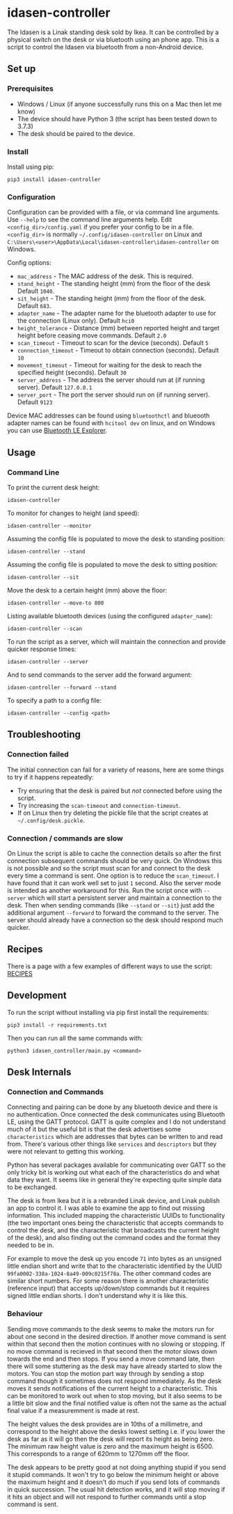 # idasen-controller

The Idasen is a Linak standing desk sold by Ikea. It can be controlled by a physical switch on the desk or via bluetooth using an phone app. This is a script to control the Idasen via bluetooth from a non-Android device.

## Set up

### Prerequisites

- Windows / Linux (if anyone successfully runs this on a Mac then let me know)
- The device should have Python 3 (the script has been tested down to 3.7.3)
- The desk should be paired to the device.

### Install

Install using pip:

```
pip3 install idasen-controller
```

### Configuration

Configuration can be provided with a file, or via command line arguments. Use `--help` to see the command line arguments help. Edit `<config_dir>/config.yaml` if you prefer your config to be in a file. `<config_dir>` is normally `~/.config/idasen-controller` on Linux and `C:\Users\<user>\AppData\Local\idasen-controller\idasen-controller` on Windows.

Config options:

- `mac_address` - The MAC address of the desk. This is required.
- `stand_height` - The standing height (mm) from the floor of the desk Default `1040`.
- `sit_height` - The standing height (mm) from the floor of the desk. Default `683`.
- `adapter_name` - The adapter name for the bluetooth adapter to use for the connection (Linux only). Default `hci0`
- `height_tolerance` - Distance (mm) between reported height and target height before ceasing move commands. Default `2.0`
- `scan_timeout` - Timeout to scan for the device (seconds). Default `5`
- `connection_timeout` - Timeout to obtain connection (seconds). Default `10`
- `movement_timeout` - Timeout for waiting for the desk to reach the specified height (seconds). Default `30`
- `server_address` - The address the server should run at (if running server). Default `127.0.0.1`
- `server_port` - The port the server should run on (if running server). Default `9123`

Device MAC addresses can be found using `bluetoothctl` and blueooth adapter names can be found with `hcitool dev` on linux, and on Windows you can use [Bluetooth LE Explorer](https://www.microsoft.com/en-us/p/bluetooth-le-explorer/9n0ztkf1qd98?activetab=pivot:overviewtab).

## Usage

### Command Line

To print the current desk height:

```
idasen-controller
```

To monitor for changes to height (and speed):

```
idasen-controller --monitor
```

Assuming the config file is populated to move the desk to standing position:

```
idasen-controller --stand
```

Assuming the config file is populated to move the desk to sitting position:

```
idasen-controller --sit
```

Move the desk to a certain height (mm) above the floor:

```
idasen-controller --move-to 800
```

Listing available bluetooth devices (using the configured `adapter_name`):

```
idasen-controller --scan
```

To run the script as a server, which will maintain the connection and provide quicker response times:

```
idasen-controller --server
```

And to send commands to the server add the forward argument:

```
idasen-controller --forward --stand
```

To specify a path to a config file:

```
idasen-controller --config <path>
```

## Troubleshooting

### Connection failed

The initial connection can fail for a variety of reasons, here are some things to try if it happens repeatedly:

- Try ensuring that the desk is paired but _not_ connected before using the script.
- Try increasing the `scan-timeout` and `connection-timeout`.
- If on Linux then try deleting the pickle file that the script creates at `~/.config/desk.pickle`.

### Connection / commands are slow

On Linux the script is able to cache the connection details so after the first connection subsequent commands should be very quick. On Windows this is not possible and so the script must scan for and connect to the desk every time a command is sent. One option is to reduce the `scan_timeout`. I have found that it can work well set to just `1` second. Also the server mode is intended as another workaround for this. Run the script once with `--server` which will start a persistent server and maintain a connection to the desk. Then when sending commands (like `--stand` or `--sit`) just add the additional argument `--forward` to forward the command to the server. The server should already have a connection so the desk should respond much quicker.

## Recipes

There is a page with a few examples of different ways to use the script: [RECIPES](RECIPES.md)

## Development

To run the script without installing via pip first install the requirements:

```
pip3 install -r requirements.txt
```

Then you can run all the same commands with:

```
python3 idasen_controller/main.py <command>
```

## Desk Internals

### Connection and Commands

Connecting and pairing can be done by any bluetooth device and there is no authentication. Once connected the desk communicates using Bluetooth LE, using the GATT protocol. GATT is quite complex and I do not understand much of it but the useful bit is that the desk advertises some `characteristics` which are addresses that bytes can be written to and read from. There's various other things like `services` and `descriptors` but they were not relevant to getting this working.

Python has several packages available for communicating over GATT so the only tricky bit is working out what each of the characteristics do and what data they want. It seems like in general they're expecting quite simple data to be exchanged.

The desk is from Ikea but it is a rebranded Linak device, and Linak publish an app to control it. I was able to examine the app to find out missing information. This included mapping the characteristic UUIDs to functionality (the two important ones being the characteristic that accepts commands to control the desk, and the characteristic that broadcasts the current height of the desk), and also finding out the command codes and the format they needed to be in.

For example to move the desk up you encode `71` into bytes as an unsigned little endian short and write that to the characteristic identified by the UUID `99fa0002-338a-1024-8a49-009c0215f78a`. The other command codes are similar short numbers. For some reason there is another characteristic (reference input) that accepts up/down/stop commands but it requires signed little endian shorts. I don't understand why it is like this.

### Behaviour

Sending move commands to the desk seems to make the motors run for about one second in the desired direction. If another move command is sent within that second then the motion continues with no slowing or stopping. If no move command is recieved in that second then the motor slows down towards the end and then stops. If you send a move command late, then there will some stuttering as the desk may have already started to slow the motors. You can stop the motion part way through by sending a stop command though it sometimes does not respond immediately. As the desk moves it sends notifications of the current height to a characteristic. This can be monitored to work out when to stop moving, but it also seems to be a little bit slow and the final notified value is often not the same as the actual final value if a measuremment is made at rest.

The height values the desk provides are in 10ths of a millimetre, and correspond to the height above the desks lowest setting i.e. if you lower the desk as far as it will go then the desk will report its height as being zero. The minimum raw height value is zero and the maximum height is 6500. This corresponds to a range of 620mm to 1270mm off the floor.

The desk appears to be pretty good at not doing anything stupid if you send it stupid commands. It won't try to go below the minimum height or above the maximum height and it doesn't do much if you send lots of commands in quick succession. The usual hit detection works, and it will stop moving if it hits an object and will not respond to further commands until a stop command is sent.

